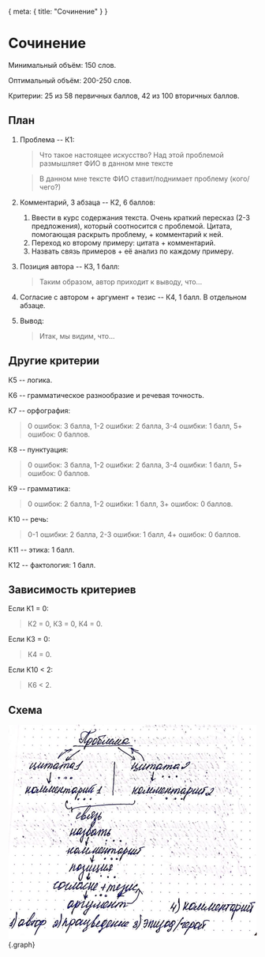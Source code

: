 <route> { meta: { title: "Сочинение" } } </route>

<style scoped>
.graph {
   background-color: var(--background-color);
}

.graph > img {
   mix-blend-mode: darken;
  border: 2px solid;
}
</style>

# Сочинение

Минимальный объём: 150 слов.

Оптимальный объём: 200-250 слов.

Критерии:
25 из 58 первичных баллов,
42 из 100 вторичных баллов.

## План

1. Проблема -- К1:

   > Что такое настоящее искусство? Над этой проблемой размышляет ФИО в данном мне тексте

   > В данном мне тексте ФИО ставит/поднимает проблему (кого/чего?)

2. Комментарий, 3 абзаца -- К2, 6 баллов:
    1. Ввести в курс содержания текста. Очень краткий пересказ (2-3 предложения), который соотносится с проблемой.
       Цитата, помогающая раскрыть проблему, + комментарий к ней.
    2. Переход ко второму примеру: цитата + комментарий.
    3. Назвать связь примеров + её анализ по каждому примеру.

3. Позиция автора -- К3, 1 балл:

   > Таким образом, автор приходит к выводу, что...

4. Согласие с автором + аргумент + тезис -- К4, 1 балл. В отдельном абзаце.

5. Вывод:
   > Итак, мы видим, что...

## Другие критерии

К5 -- логика.

К6 -- грамматическое разнообразие и речевая точность.

К7 -- орфография:
> 0 ошибок: 3 балла,
> 1-2 ошибки: 2 балла,
> 3-4 ошибки: 1 балл,
> 5+ ошибок: 0 баллов.

К8 -- пунктуация:
> 0 ошибок: 3 балла,
> 1-2 ошибки: 2 балла,
> 3-4 ошибки: 1 балл,
> 5+ ошибок: 0 баллов.

К9 -- грамматика:
> 0 ошибок: 2 балла,
> 1-2 ошибки: 1 балл,
> 3+ ошибок: 0 баллов.

К10 -- речь:
> 0-1 ошибки: 2 балла,
> 2-3 ошибки: 1 балл,
> 4+ ошибок: 0 баллов.

К11 -- этика: 1 балл.

К12 -- фактология: 1 балл.

## Зависимость критериев

Если К1 = 0:
> К2 = 0,
> К3 = 0,
> К4 = 0.

Если К3 = 0:
> К4 = 0.

Если К10 < 2:
> К6 < 2.

## Схема

![](../assets/essay.jpg)
{.graph}